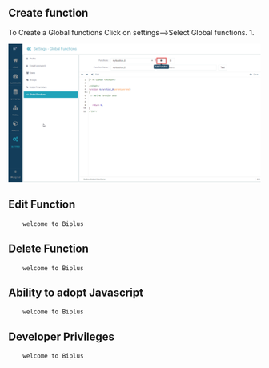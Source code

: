 ## Create function
 
 To Create a Global functions Click on settings-->Select Global functions.
1.
 
![enter image description here](https://raw.githubusercontent.com/sv18042016/fp1/d9712e86a6881444e961d60dfc6aab30bf665172/images/func1.png)
## Edit Function

        welcome to Biplus


## Delete Function

        welcome to Biplus


## Ability to adopt Javascript


        welcome to Biplus

## Developer Privileges


        welcome to Biplus

<!--stackedit_data:
eyJoaXN0b3J5IjpbNjI5ODc5MzkwXX0=
-->